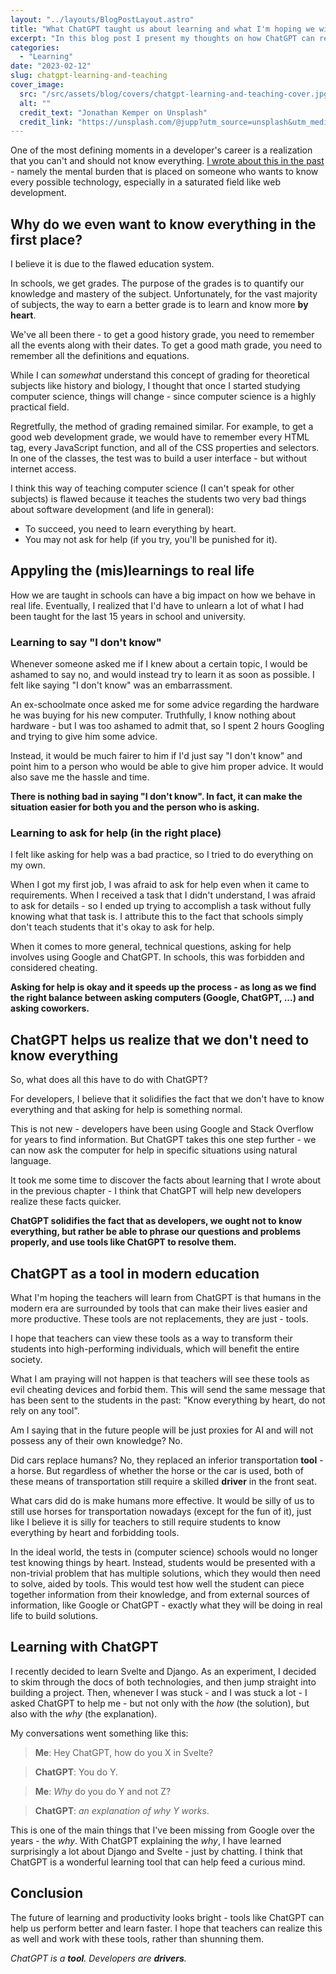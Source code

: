 ```yaml
---
layout: "../layouts/BlogPostLayout.astro"
title: "What ChatGPT taught us about learning and what I'm hoping we will learn from it about teaching"
excerpt: "In this blog post I present my thoughts on how ChatGPT can revolutionalize the software development education system and how it is already changing the way we learn and think as developers."
categories:
  - "Learning"
date: "2023-02-12"
slug: chatgpt-learning-and-teaching
cover_image:
  src: "/src/assets/blog/covers/chatgpt-learning-and-teaching-cover.jpg"
  alt: ""
  credit_text: "Jonathan Kemper on Unsplash"
  credit_link: "https://unsplash.com/@jupp?utm_source=unsplash&utm_medium=referral&utm_content=creditCopyText"
---
```


One of the most defining moments in a developer's career is a realization that you can't and should not know everything. [I wrote about this in the past](/blog/post/i-am-not-afraid-to-not-know-things-anymore) - namely the mental burden that is placed on someone who wants to know every possible technology, especially in a saturated field like web development.

## Why do we even want to know everything in the first place?

I believe it is due to the flawed education system.

In schools, we get grades. The purpose of the grades is to quantify our knowledge and mastery of the subject. Unfortunately, for the vast majority of subjects, the way to earn a better grade is to learn and know more **by heart**.

We've all been there - to get a good history grade, you need to remember all the events along with their dates. To get a good math grade, you need to remember all the definitions and equations.

While I can _somewhat_ understand this concept of grading for theoretical subjects like history and biology, I thought that once I started studying computer science, things will change - since computer science is a highly practical field.

Regretfully, the method of grading remained similar. For example, to get a good web development grade, we would have to remember every HTML tag, every JavaScript function, and all of the CSS properties and selectors. In one of the classes, the test was to build a user interface - but without internet access.

I think this way of teaching computer science (I can't speak for other subjects) is flawed because it teaches the students two very bad things about software development (and life in general):

- To succeed, you need to learn everything by heart.
- You may not ask for help (if you try, you'll be punished for it).

<p></p>

## Appyling the (mis)learnings to real life

How we are taught in schools can have a big impact on how we behave in real life. Eventually, I realized that I'd have to unlearn a lot of what I had been taught for the last 15 years in school and university.

### Learning to say "I don't know"

Whenever someone asked me if I knew about a certain topic, I would be ashamed to say no, and would instead try to learn it as soon as possible. I felt like saying "I don't know" was an embarrassment.

An ex-schoolmate once asked me for some advice regarding the hardware he was buying for his new computer. Truthfully, I know nothing about hardware - but I was too ashamed to admit that, so I spent 2 hours Googling and trying to give him some advice.

Instead, it would be much fairer to him if I'd just say "I don't know" and point him to a person who would be able to give him proper advice. It would also save me the hassle and time.

**There is nothing bad in saying "I don't know". In fact, it can make the situation easier for both you and the person who is asking.**

### Learning to ask for help (in the right place)

I felt like asking for help was a bad practice, so I tried to do everything on my own.

When I got my first job, I was afraid to ask for help even when it came to requirements. When I received a task that I didn't understand, I was afraid to ask for details - so I ended up trying to accomplish a task without fully knowing what that task is. I attribute this to the fact that schools simply don't teach students that it's okay to ask for help.

When it comes to more general, technical questions, asking for help involves using Google and ChatGPT. In schools, this was forbidden and considered cheating.

**Asking for help is okay and it speeds up the process - as long as we find the right balance between asking computers (Google, ChatGPT, ...) and asking coworkers.**

## ChatGPT helps us realize that we don't need to know everything

So, what does all this have to do with ChatGPT?

For developers, I believe that it solidifies the fact that we don't have to know everything and that asking for help is something normal.

This is not new - developers have been using Google and Stack Overflow for years to find information. But ChatGPT takes this one step further - we can now ask the computer for help in specific situations using natural language.

It took me some time to discover the facts about learning that I wrote about in the previous chapter - I think that ChatGPT will help new developers realize these facts quicker.

**ChatGPT solidifies the fact that as developers, we ought not to know everything, but rather be able to phrase our questions and problems properly, and use tools like ChatGPT to resolve them.**

## ChatGPT as a tool in modern education

What I'm hoping the teachers will learn from ChatGPT is that humans in the modern era are surrounded by tools that can make their lives easier and more productive. These tools are not replacements, they are just - tools.

I hope that teachers can view these tools as a way to transform their students into high-performing individuals, which will benefit the entire society.

What I am praying will not happen is that teachers will see these tools as evil cheating devices and forbid them. This will send the same message that has been sent to the students in the past: "Know everything by heart, do not rely on any tool".

Am I saying that in the future people will be just proxies for AI and will not possess any of their own knowledge? No.

Did cars replace humans? No, they replaced an inferior transportation **tool** - a horse. But regardless of whether the horse or the car is used, both of these means of transportation still require a skilled **driver** in the front seat.

What cars did do is make humans more effective. It would be silly of us to still use horses for transportation nowadays (except for the fun of it), just like I believe it is silly for teachers to still require students to know everything by heart and forbidding tools.

In the ideal world, the tests in (computer science) schools would no longer test knowing things by heart. Instead, students would be presented with a non-trivial problem that has multiple solutions, which they would then need to solve, aided by tools. This would test how well the student can piece together information from their knowledge, and from external sources of information, like Google or ChatGPT - exactly what they will be doing in real life to build solutions.

## Learning with ChatGPT

I recently decided to learn Svelte and Django. As an experiment, I decided to skim through the docs of both technologies, and then jump straight into building a project. Then, whenever I was stuck - and I was stuck a lot - I asked ChatGPT to help me - but not only with the _how_ (the solution), but also with the _why_ (the explanation).

My conversations went something like this:

> **Me**: Hey ChatGPT, how do you X in Svelte?

> **ChatGPT**: You do Y.

> **Me**: _Why_ do you do Y and not Z?

> **ChatGPT**: _an explanation of why Y works_.

This is one of the main things that I've been missing from Google over the years - the _why_. With ChatGPT explaining the _why_, I have learned surprisingly a lot about Django and Svelte - just by chatting. I think that ChatGPT is a wonderful learning tool that can help feed a curious mind.

## Conclusion

The future of learning and productivity looks bright - tools like ChatGPT can help us perform better and learn faster. I hope that teachers can realize this as well and work with these tools, rather than shunning them.

_ChatGPT is a **tool**. Developers are **drivers**._
